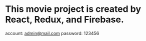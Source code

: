 # This movie project is created by React, Redux, and Firebase.

account: admin@mail.com
password: 123456

